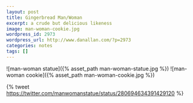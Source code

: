 ```yaml
---
layout: post
title: Gingerbread Man/Woman
excerpt: a crude but delicious likeness
image: man-woman-cookie.jpg
wordpress_id: 2973
wordpress_url: http://www.danallan.com/?p=2973
categories: notes
tags: []
---
```

![man-woman statue]({% asset_path man-woman-statue.jpg %})
![man-woman cookie]({% asset_path man-woman-cookie.jpg %}) 

{% tweet https://twitter.com/manwomanstatue/status/280694634391429120 %}
